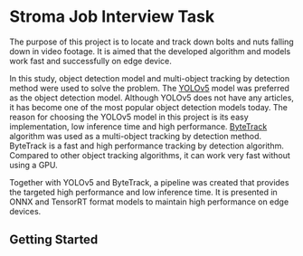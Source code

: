 # Stroma Job Interview Task
 
The purpose of this project is to locate and track down bolts and nuts falling down in video footage. It is aimed that the developed algorithm and models work fast and successfully on edge device.

In this study, object detection model and multi-object tracking by detection method were used to solve the problem. The [YOLOv5](https://github.com/ultralytics/yolov5) model was preferred as the object detection model. Although YOLOv5 does not have any articles, it has become one of the most popular object detection models today. The reason for choosing the YOLOv5 model in this project is its easy implementation, low inference time and high performance. [ByteTrack](https://github.com/ifzhang/ByteTrack) algorithm was used as a multi-object tracking by detection method. ByteTrack is a fast and high performance tracking by detection algorithm. Compared to other object tracking algorithms, it can work very fast without using a GPU.

Together with YOLOv5 and ByteTrack, a pipeline was created that provides the targeted high performance and low inference time. It is presented in ONNX and TensorRT format models to maintain high performance on edge devices.

## Getting Started


